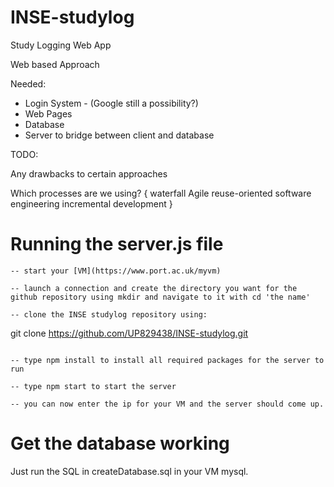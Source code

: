 # INSE-studylog

Study Logging Web App

Web based Approach

Needed:
  * Login System - (Google still a possibility?)
  * Web Pages
  * Database
  * Server to bridge between client and database

TODO:

Any drawbacks to certain approaches


Which processes are we using? {
  waterfall
  Agile
  reuse-oriented software engineering
  incremental development
}

# Running the server.js file

```
-- start your [VM](https://www.port.ac.uk/myvm)

-- launch a connection and create the directory you want for the github repository using mkdir and navigate to it with cd 'the name'

-- clone the INSE studylog repository using:
```
git clone https://github.com/UP829438/INSE-studylog.git
```

-- type npm install to install all required packages for the server to run

-- type npm start to start the server

-- you can now enter the ip for your VM and the server should come up.

```
# Get the database working

Just run the SQL in createDatabase.sql in your VM mysql.